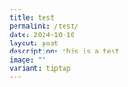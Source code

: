 ```yaml
---
title: test
permalink: /test/
date: 2024-10-10
layout: post
description: this is a test
image: ""
variant: tiptap
---
```

